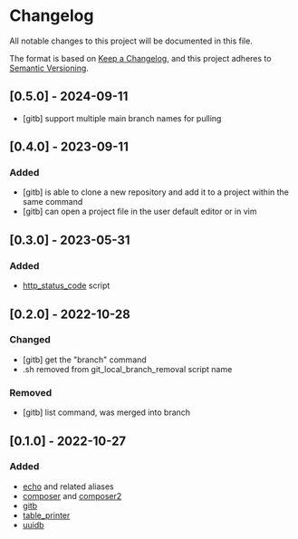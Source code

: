 # Changelog
All notable changes to this project will be documented in this file.

The format is based on [Keep a Changelog](https://keepachangelog.com/en/1.0.0/),
and this project adheres to [Semantic Versioning](https://semver.org/spec/v2.0.0.html).

## [0.5.0] - 2024-09-11
- [gitb] support multiple main branch names for pulling

## [0.4.0] - 2023-09-11

### Added

- [gitb] is able to clone a new repository and add it to a project within the same command
- [gitb] can open a project file in the user default editor or in vim

## [0.3.0] - 2023-05-31

### Added

- [http_status_code](./scripts/http_status_code) script

## [0.2.0] - 2022-10-28
### Changed
- [gitb] get the "branch" command
- .sh removed from git_local_branch_removal script name

### Removed
- [gitb] list command, was merged into branch

## [0.1.0] - 2022-10-27
### Added
- [echo](./scripts/echo.sh) and related aliases
- [composer](./scripts/composer) and [composer2](./scripts/composer2)
- [gitb](./scripts/gitb)
- [table_printer](./scripts/table_printer.sh)
- [uuidb](./scripts/uuidb)
